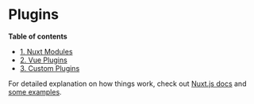 # Plugins

**Table of contents**

- [1. Nuxt Modules](nuxt-modules)
- [2. Vue Plugins](vue-plugins)
- [3. Custom Plugins](custom-plugins)

For detailed explanation on how things work, check out [Nuxt.js docs](https://nuxtjs.org/docs/2.x/directory-structure/plugins) and [some examples](https://nuxtjs.org/examples/plugins-vue).
